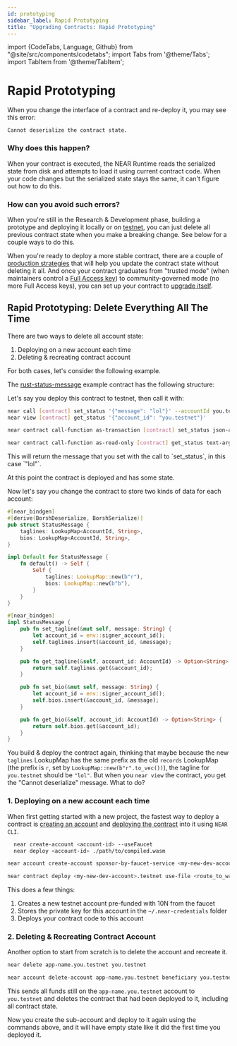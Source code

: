 ```yaml
---
id: prototyping
sidebar_label: Rapid Prototyping
title: "Upgrading Contracts: Rapid Prototyping"
---
```

import {CodeTabs, Language, Github} from "@site/src/components/codetabs";
import Tabs from '@theme/Tabs';
import TabItem from '@theme/TabItem';

# Rapid Prototyping

When you change the interface of a contract and re-deploy it, you may see this error:

    Cannot deserialize the contract state.

### Why does this happen?

When your contract is executed, the NEAR Runtime reads the serialized state from disk and attempts to load it using current contract code. When your code changes but the serialized state stays the same, it can't figure out how to do this.

### How can you avoid such errors?

When you're still in the Research & Development phase, building a prototype and deploying it locally or on [testnet](/concepts/basics/networks), you can just delete all previous contract state when you make a breaking change. See below for a couple ways to do this.

When you're ready to deploy a more stable contract, there are a couple of [production strategies](../../../2.build/2.smart-contracts/deploy-update-and-lock/upgrade.md#migrating-the-state) that will help you update the contract state without deleting it all. And once your contract graduates from "trusted mode" (when maintainers control a [Full Access key](/concepts/protocol/access-keys)) to community-governed mode (no more Full Access keys), you can set up your contract to [upgrade itself](../../../2.build/2.smart-contracts/deploy-update-and-lock/upgrade.md#programmatic-update).


## Rapid Prototyping: Delete Everything All The Time

There are two ways to delete all account state:

1. Deploying on a new account each time
2. Deleting & recreating contract account

For both cases, let's consider the following example.

The [rust-status-message](https://github.com/near-examples/rust-status-message) example contract has the following structure:

<CodeTabs>
  <Language value="🦀 Rust" language="rust">
    <Github fname="lib.rs"
            url="https://github.com/near-examples/rust-status-message/blob/b5fa6f2a30559d56a3a3ea52da8c26c5d3907606/src/lib.rs" start="5" end="29"/>
  </Language>
</CodeTabs>

Let's say you deploy this contract to testnet, then call it with:

<Tabs className="language-tabs" groupId="code-tabs">
<TabItem value="near-cli">

```bash
near call [contract] set_status '{"message": "lol"}' --accountId you.testnet
near view [contract] get_status '{"account_id": "you.testnet"}'
```

</TabItem>
<TabItem value="near-cli-rs">

```bash
near contract call-function as-transaction [contract] set_status json-args '{"message": "lol"}' prepaid-gas '30 TeraGas' attached-deposit '0 NEAR' sign-as you.testnet network-config testnet sign-with-keychain send

near contract call-function as-read-only [contract] get_status text-args '{"account_id": "you.testnet"}' network-config testnet now
```
</TabItem>
</Tabs>
This will return the message that you set with the call to `set_status`, in this case `"lol"`.

At this point the contract is deployed and has some state. 

Now let's say you change the contract to store two kinds of data for each account:

```rust
#[near_bindgen]
#[derive(BorshDeserialize, BorshSerialize)]
pub struct StatusMessage {
    taglines: LookupMap<AccountId, String>,
    bios: LookupMap<AccountId, String>,
}

impl Default for StatusMessage {
    fn default() -> Self {
        Self {
            taglines: LookupMap::new(b"r"),
            bios: LookupMap::new(b"b"),
        }
    }
}

#[near_bindgen]
impl StatusMessage {
    pub fn set_tagline(&mut self, message: String) {
        let account_id = env::signer_account_id();
        self.taglines.insert(&account_id, &message);
    }

    pub fn get_tagline(&self, account_id: AccountId) -> Option<String> {
        return self.taglines.get(&account_id);
    }

    pub fn set_bio(&mut self, message: String) {
        let account_id = env::signer_account_id();
        self.bios.insert(&account_id, &message);
    }

    pub fn get_bio(&self, account_id: AccountId) -> Option<String> {
        return self.bios.get(&account_id);
    }
}
```

You build & deploy the contract again, thinking that maybe because the new `taglines` LookupMap has the same prefix as the old `records` LookupMap (the prefix is `r`, set by `LookupMap::new(b"r".to_vec())`), the tagline for `you.testnet` should be `"lol"`. But when you `near view` the contract, you get the "Cannot deserialize" message. What to do?

### 1. Deploying on a new account each time

When first getting started with a new project, the fastest way to deploy a contract is [creating an account](../../../4.tools/cli.md#near-create-account) and [deploying the contract](../../../4.tools/cli.md#near-deploy) into it using `NEAR CLI`.

<Tabs className="language-tabs" groupId="code-tabs">
<TabItem value="near-cli">

```bash
  near create-account <account-id> --useFaucet
  near deploy <account-id> ./path/to/compiled.wasm
```

</TabItem>
<TabItem value="near-cli-rs">

```bash
near account create-account sponsor-by-faucet-service <my-new-dev-account>.testnet autogenerate-new-keypair save-to-keychain network-config testnet create

near contract deploy <my-new-dev-account>.testnet use-file <route_to_wasm> without-init-call network-config testnet sign-with-keychain
```

</TabItem>
</Tabs>

This does a few things:

1. Creates a new testnet account pre-funded with 10N from the faucet
2. Stores the private key for this account in the `~/.near-credentials` folder
3. Deploys your contract code to this account

### 2. Deleting & Recreating Contract Account
Another option to start from scratch is to delete the account and recreate it.

<Tabs className="language-tabs" groupId="code-tabs">
<TabItem value="near-cli">

```bash title="Delete sub-account"
near delete app-name.you.testnet you.testnet
```
</TabItem>
<TabItem value="near-cli-rs">

```bash title="Delete sub-account"
near account delete-account app-name.you.testnet beneficiary you.testnet network-config testnet sign-with-keychain send
```
</TabItem>
</Tabs>

This sends all funds still on the `app-name.you.testnet` account to `you.testnet` and deletes the contract that had been deployed to it, including all contract state.

Now you create the sub-account and deploy to it again using the commands above, and it will have empty state like it did the first time you deployed it.
